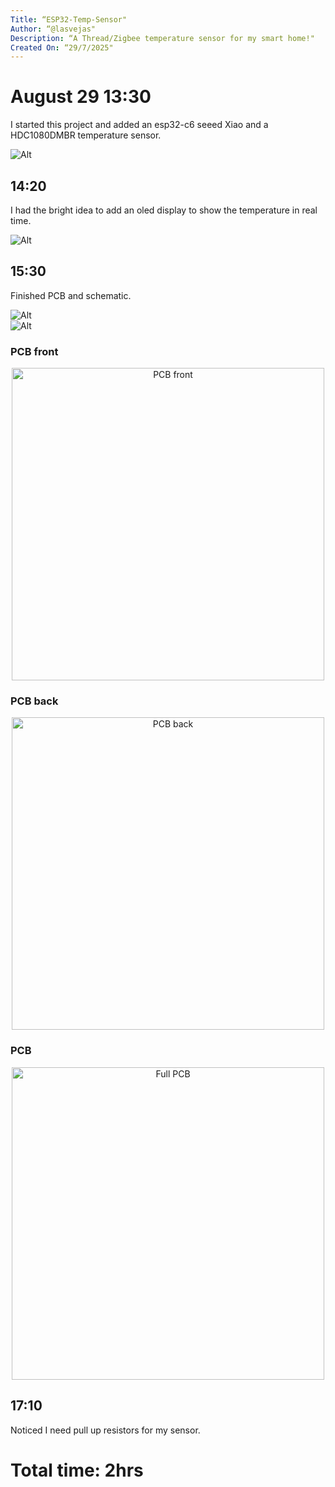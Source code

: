 ```yaml
---
Title: “ESP32-Temp-Sensor"
Author: “@lasvejas"
Description: “A Thread/Zigbee temperature sensor for my smart home!"
Created On: “29/7/2025"
---
```


# August 29 13:30

I started this project and added an esp32-c6 seeed Xiao and a HDC1080DMBR temperature sensor.

![Alt](img/pcb-back.png)<br>

## 14:20
I had the bright idea to add an oled display to show the temperature in real time.

![Alt](img/pcb-front.png)<br>

## 15:30
Finished PCB and schematic.

![Alt](img/pcb.png)<br>
![Alt](img/sch.png)<br>

### PCB front

<p align="center">
<img src="screenshots/scr-pcb-front.png" alt="PCB front" width="500">
</p>

### PCB back

<p align="center">
<img src="screenshots/scr-pcb-back.png" alt="PCB back" width="500">
</p>

### PCB

<p align="center">
<img src="screenshots/scr-pcb.png" alt="Full PCB" width="500">
</p>



## 17:10 

Noticed I need pull up resistors for my sensor.

# Total time: 2hrs